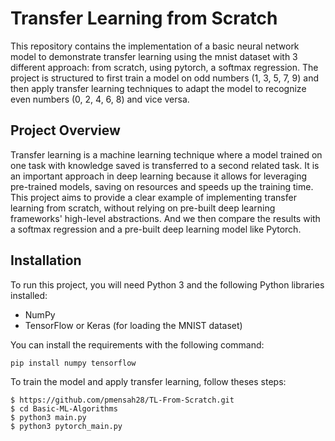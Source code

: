 
# Transfer Learning from Scratch

This repository contains the implementation of a basic neural network model to demonstrate transfer learning using the mnist dataset with 3 different approach: from scratch, using pytorch, a softmax regression. 
The project is structured to first train a model on odd numbers (1, 3, 5, 7, 9) and then apply transfer learning techniques to adapt the model to recognize even numbers (0, 2, 4, 6, 8) and vice versa.

## Project Overview

Transfer learning is a machine learning technique where a model trained on one task with knowledge saved is transferred to a second related task.
It is an important approach in deep learning because it allows for leveraging pre-trained models, saving on resources and speeds up the training time. 
This project aims to provide a clear example of implementing transfer learning from scratch, without relying on pre-built deep learning frameworks' high-level abstractions.
And we then compare the results with a softmax regression and a pre-built deep learning model like Pytorch.

## Installation

To run this project, you will need Python 3 and the following Python libraries installed:

- NumPy
- TensorFlow or Keras (for loading the MNIST dataset)

You can install the requirements with the following command:

```bash
pip install numpy tensorflow
```


To train the model and apply transfer learning, follow theses steps:

    $ https://github.com/pmensah28/TL-From-Scratch.git
    $ cd Basic-ML-Algorithms
    $ python3 main.py
    $ python3 pytorch_main.py
